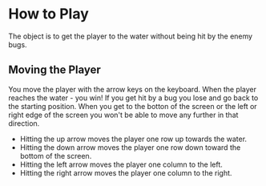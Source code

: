 # How to Play
The object is to get the player to the water without being hit by the enemy bugs.

## Moving the Player
You move the player with the arrow keys on the keyboard. When the player reaches the water - you win! If you get hit by a bug you lose and go back to the starting position.
When you get to the botton of the screen or the left or right edge of the screen you won't be able to move any further in that direction.

* Hitting the up arrow moves the player one row up towards the water.
* Hitting the down arrow moves the player one row down toward the bottom of the screen.
* Hitting the left arrow moves the player one column to the left.
* Hitting the right arrow moves the player one column to the right.